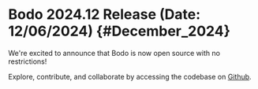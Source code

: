 
Bodo 2024.12 Release (Date: 12/06/2024) {#December_2024}
=====================================

We're excited to announce that Bodo is now open source with no restrictions!

Explore, contribute, and collaborate by accessing the codebase on [Github](https://github.com/bodo-ai/Bodo).

